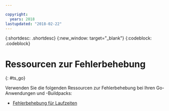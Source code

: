 ```yaml
---

copyright:
  years: 2018
lastupdated: "2018-02-22"
---
```


{:shortdesc: .shortdesc}
{:new_window: target="_blank"}
{:codeblock: .codeblock}

# Ressourcen zur Fehlerbehebung
{: #ts_go}

Verwenden Sie die folgenden Ressourcen zur Fehlerbehebung bei Ihren Go-Anwendungen und -Buildpacks:

* [Fehlerbehebung für Laufzeiten](docs/runtimes-common/ts_runtimes.html#runtimes)
